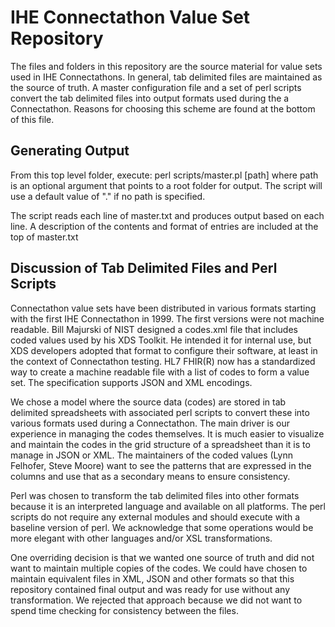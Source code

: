 # IHE Connectathon Value Set Repository
The files and folders in this repository are the source material for value sets used in IHE Connectathons. In general, tab delimited files are maintained as the source of truth.  A master configuration file and a set of perl scripts convert the tab delimited files into output formats used during the a Connectathon. Reasons for choosing this scheme are found at the bottom of this file.

## Generating Output
From this top level folder, execute:
  perl scripts/master.pl [path]
where path is an optional argument that points to a root folder for output.  The script will use a default value of "." if no path is specified.

The script reads each line of master.txt and produces output based on each line. A description of the contents and format of entries are included at the top of master.txt

## Discussion of Tab Delimited Files and Perl Scripts
Connectathon value sets have been distributed in various formats starting with the first IHE Connectathon in 1999.  The first versions were not machine readable. Bill Majurski of NIST designed a codes.xml file that includes coded values used by his XDS Toolkit. He intended it for internal use, but XDS developers adopted that format to configure their software, at least in the context of Connectathon testing. HL7 FHIR(R) now has a standardized way to create a machine readable file with a list of codes to form a value set. The specification supports JSON and XML encodings.

We chose a model where the source data (codes) are stored in tab delimited spreadsheets with associated perl scripts to convert these into various formats used during a Connectathon. The main driver is our experience in managing the codes themselves. It is much easier to visualize and maintain the codes in the grid structure of a spreadsheet than it is to manage in JSON or XML. The maintainers of the coded values (Lynn Felhofer, Steve Moore) want to see the patterns that are expressed in the columns and use that as a secondary means to ensure consistency.

Perl was chosen to transform the tab delimited files into other formats because it is an interpreted language and available on all platforms. The perl scripts do not require any external modules and should execute with a baseline version of perl. We acknowledge that some operations would be more elegant with other languages and/or XSL transformations.

One overriding decision is that we wanted one source of truth and did not want to maintain multiple copies of the codes. We could have chosen to maintain equivalent files in XML, JSON and other formats so that this repository contained final output and was ready for use without any transformation. We rejected that approach because we did not want to spend time checking for consistency between the files.


